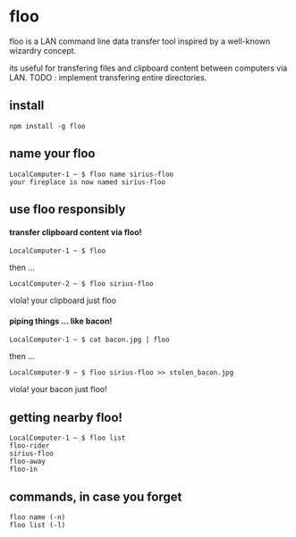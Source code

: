 # floo

floo is a LAN command line data transfer tool inspired by a well-known wizardry concept.

its useful for transfering files and clipboard content between computers via LAN.
TODO : implement transfering entire directories.

## install

`npm install -g floo`

## name your floo

```
LocalComputer-1 ~ $ floo name sirius-floo
your fireplace is now named sirius-floo
```

## use floo responsibly

#### transfer clipboard content via floo! 

`LocalComputer-1 ~ $ floo`

then ...

`LocalComputer-2 ~ $ floo sirius-floo`

viola! your clipboard just floo

#### piping things ... like bacon!

`LocalComputer-1 ~ $ cat bacon.jpg | floo`

then ...

`LocalComputer-9 ~ $ floo sirius-floo >> stolen_bacon.jpg`

viola!  your bacon just floo!

## getting nearby floo! 

```
LocalComputer-1 ~ $ floo list
floo-rider
sirius-floo
floo-away
floo-in
```

## commands, in case you forget

```
floo name (-n)
floo list (-l)
```
